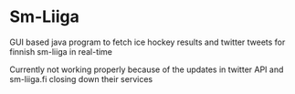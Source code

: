 Sm-Liiga
========

GUI based java program to fetch ice hockey results and twitter tweets for finnish sm-liiga in real-time

Currently not working properly because of the updates in twitter API and sm-liiga.fi closing down their services
